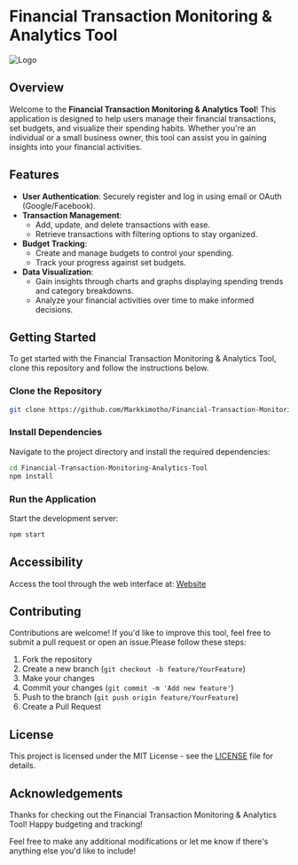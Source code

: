 # Financial Transaction Monitoring & Analytics Tool


![Logo](https://your-logo-url.com/logo.png) <!-- Replace with a logo URL -->

## Overview
Welcome to the **Financial Transaction Monitoring & Analytics Tool**! This application is designed to help users manage their financial transactions, set budgets, and visualize their spending habits. Whether you're an individual or a small business owner, this tool can assist you in gaining insights into your financial activities.

## Features

- **User Authentication**: Securely register and log in using email or OAuth (Google/Facebook).
- **Transaction Management**: 
  - Add, update, and delete transactions with ease.
  - Retrieve transactions with filtering options to stay organized.
- **Budget Tracking**: 
  - Create and manage budgets to control your spending.
  - Track your progress against set budgets.
- **Data Visualization**: 
  - Gain insights through charts and graphs displaying spending trends and category breakdowns.
  - Analyze your financial activities over time to make informed decisions.

## Getting Started

To get started with the Financial Transaction Monitoring & Analytics Tool, clone this repository and follow the instructions below.

### Clone the Repository

```bash
git clone https://github.com/Markkimotho/Financial-Transaction-Monitoring-Analytics-Tool.git
```

### Install Dependencies
Navigate to the project directory and install the required dependencies:

```bash
cd Financial-Transaction-Monitoring-Analytics-Tool
npm install
```

### Run the Application
Start the development server:

```bash
npm start
```

## Accessibility
Access the tool through the web interface at: [Website](https://example.com
)
## Contributing
Contributions are welcome! If you'd like to improve this tool, feel free to submit a pull request or open an issue.Please follow these steps:
1. Fork the repository
2. Create a new branch (`git checkout -b feature/YourFeature`)
3. Make your changes
4. Commit your changes (`git commit -m 'Add new feature'`)
5. Push to the branch (`git push origin feature/YourFeature`)
6. Create a Pull Request

## License
This project is licensed under the MIT License - see the [LICENSE](./LICENSE) file for details.

## Acknowledgements
Thanks for checking out the Financial Transaction Monitoring & Analytics Tool! Happy budgeting and tracking!

Feel free to make any additional modifications or let me know if there's anything else you'd like to include!






